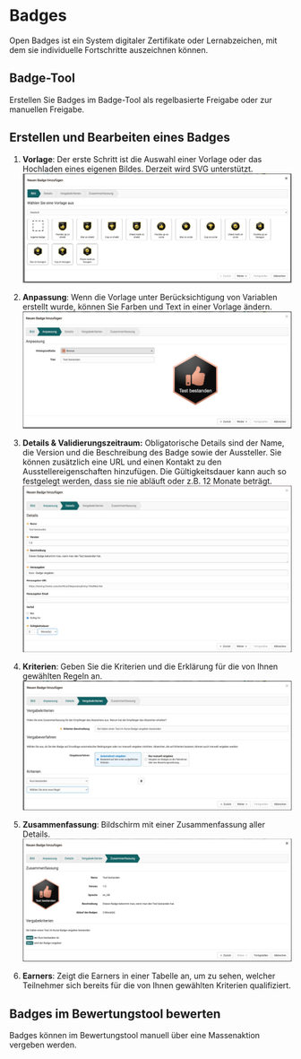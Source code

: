 # Badges

Open Badges ist ein System digitaler Zertifikate oder Lernabzeichen, mit dem sie individuelle Fortschritte auszeichnen können.

## Badge-Tool

Erstellen Sie Badges im Badge-Tool als regelbasierte Freigabe oder zur manuellen Freigabe. 

## Erstellen und Bearbeiten eines Badges

1. **Vorlage**: Der erste Schritt ist die Auswahl einer Vorlage oder das Hochladen eines eigenen Bildes. Derzeit wird SVG unterstützt.
![Wizard Schritt 1](assets/badges-wizard-1.de.jpg)

2. **Anpassung**: Wenn die Vorlage unter Berücksichtigung von Variablen erstellt wurde, können Sie Farben und Text in einer Vorlage ändern.
![Wizard Schritt 2](assets/badges-wizard-2.de.jpg)

3. **Details & Validierungszeitraum:** Obligatorische Details sind der Name, die Version und die Beschreibung des Badge sowie der Aussteller. Sie können zusätzlich eine URL und einen Kontakt zu den Ausstellereigenschaften hinzufügen. Die Gültigkeitsdauer kann auch so festgelegt werden, dass sie nie abläuft oder z.B. 12 Monate beträgt.
![Wizard Schritt 3](assets/badges-wizard-3.de.jpg)

4. **Kriterien**: Geben Sie die Kriterien und die Erklärung für die von Ihnen gewählten Regeln an.
![Wizard Schritt 4](assets/badges-wizard-4.de.jpg)

5. **Zusammenfassung**: Bildschirm mit einer Zusammenfassung aller Details.
![Wizard Schritt 5](assets/badges-wizard-5.de.jpg)

6. **Earners**: Zeigt die Earners in einer Tabelle an, um zu sehen, welcher Teilnehmer sich bereits für die von Ihnen gewählten Kriterien qualifiziert.

## Badges im Bewertungstool bewerten

Badges können im Bewertungstool manuell über eine Massenaktion vergeben werden.